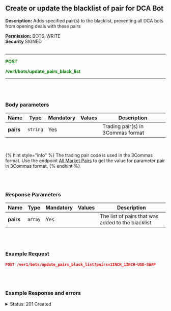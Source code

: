 ## Create or update the blacklist of pair for DCA Bot<br>

**Description:** Adds specified pair(s) to the blacklist, preventing all DCA bots from opening deals with these pairs <br>

**Permission:** BOTS_WRITE<br>
**Security** SIGNED<br>
<br>

----------

<mark style="color:green;background-color:white"><strong>POST<br>

<mark style="color:green;background-color:white">**/ver1/bots/update_pairs_black_list**</strong>

----------

<br>
<br>

### Body parameters<br>

Name | Type | Mandatory | Values | Description |
----- | ------- | -------- | -------- | ------------ |
**pairs** | `string` | Yes |  | Trading pair(s) in 3Commas format |
<br>

{% hint style="info" %}
The trading pair code is used in the 3Commas format. Use the endpoint [All Market Pairs](Market%20data/2.All%20market%20pairs.md) to get the value for parameter pair in 3Commas format.
{% endhint %}

<br>
<br>

### Response Parameters<br>

Name | Type | Mandatory | Values | Description |
----- | ------- | -------- | -------- | ------------ |
**pairs** | `array` | Yes |  | The list of pairs that was added to the blacklist |

<br>
<br>

### Example Request<br>

```json
POST /ver1/bots/update_pairs_black_list?pairs=1INCH_1INCH-USD-SWAP
```
<br>
<br>

### Example Response and errors<br>

<details>
<summary>Status: 201 Created</summary><br>

```json
{
    "pairs": [
        "1INCH_1INCH-USD-SWAP"
    ]
}
```
</details>
